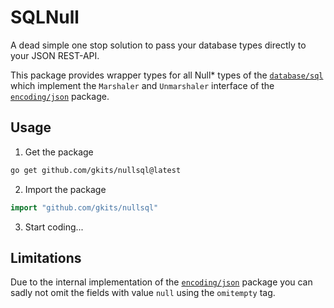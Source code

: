 # SQLNull

A dead simple one stop solution to pass your database types directly to
your JSON REST-API.

This package provides wrapper types for all Null* types of the 
[`database/sql`](https://pkg.go.dev/database/sql) which implement the 
`Marshaler` and `Unmarshaler` interface of the 
[`encoding/json`](https://pkg.go.dev/encoding/json) package.

## Usage

1. Get the package
```bash
go get github.com/gkits/nullsql@latest
```

2. Import the package
```go
import "github.com/gkits/nullsql"
```

3. Start coding...

## Limitations

Due to the internal implementation of the 
[`encoding/json`](https://pkg.go.dev/encoding/json) package you can sadly
not omit the fields with value `null` using the `omitempty` tag.
